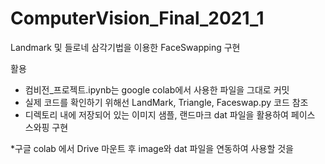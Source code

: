 # ComputerVision_Final_2021_1

Landmark 및 들로네 삼각기법을 이용한 FaceSwapping 구현

활용

- 컴비전_프로젝트.ipynb는 google colab에서 사용한 파일을 그대로 커밋
- 실제 코드를 확인하기 위해선 LandMark, Triangle, Faceswap.py 코드 참조
- 디렉토리 내에 저장되어 있는 이미지 샘플, 랜드마크 dat 파일을 활용하여 페이스 스와핑 구현

*구글 colab 에서 Drive 마운트 후 image와 dat 파일을 연동하여 사용할 것을  
